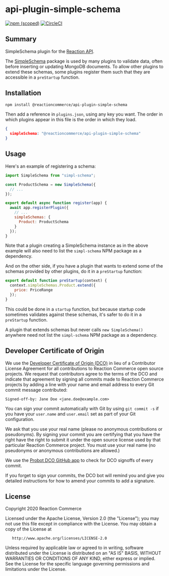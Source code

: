 # api-plugin-simple-schema

[![npm (scoped)](https://img.shields.io/npm/v/@reactioncommerce/api-plugin-simple-schema.svg)](https://www.npmjs.com/package/@reactioncommerce/api-plugin-simple-schema)
[![CircleCI](https://circleci.com/gh/reactioncommerce/api-plugin-simple-schema.svg?style=svg)](https://circleci.com/gh/reactioncommerce/api-plugin-simple-schema)

## Summary

SimpleSchema plugin for the [Reaction API](https://github.com/reactioncommerce/reaction).

The [SimpleSchema](https://github.com/aldeed/simple-schema-js) package is used by many plugins to validate data, often before inserting or updating MongoDB documents. To allow other plugins to extend these schemas, some plugins register them such that they are accessible in a `preStartup` function.

## Installation

```sh
npm install @reactioncommerce/api-plugin-simple-schema
```

Then add a reference in `plugins.json`, using any key you want. The order in which plugins appear in this file is the order in which they load.

```json
{
  simpleSchema: "@reactioncommerce/api-plugin-simple-schema"
}
```

## Usage

Here's an example of registering a schema:

```js
import SimpleSchema from "simpl-schema";

const ProductSchema = new SimpleSchema({
  // ...
});

export default async function register(app) {
  await app.registerPlugin({
    // ...
    simpleSchemas: {
      Product: ProductSchema
    }
  });
}
```

Note that a plugin creating a SimpleSchema instance as in the above example will also need to list the `simpl-schema` NPM package as a dependency.

And on the other side, if you have a plugin that wants to extend some of the schemas provided by other plugins, do it in a `preStartup` function:

```js
export default function preStartup(context) {
  context.simpleSchemas.Product.extend({
    price: PriceRange
  });
}
```

This could be done in a `startup` function, but because startup code sometimes validates against these schemas, it's safer to do it in a `preStartup` function.

A plugin that extends schemas but never calls `new SimpleSchema()` anywhere need not list the `simpl-schema` NPM package as a dependency.

## Developer Certificate of Origin
We use the [Developer Certificate of Origin (DCO)](https://developercertificate.org/) in lieu of a Contributor License Agreement for all contributions to Reaction Commerce open source projects. We request that contributors agree to the terms of the DCO and indicate that agreement by signing all commits made to Reaction Commerce projects by adding a line with your name and email address to every Git commit message contributed:
```
Signed-off-by: Jane Doe <jane.doe@example.com>
```

You can sign your commit automatically with Git by using `git commit -s` if you have your `user.name` and `user.email` set as part of your Git configuration.

We ask that you use your real name (please no anonymous contributions or pseudonyms). By signing your commit you are certifying that you have the right have the right to submit it under the open source license used by that particular Reaction Commerce project. You must use your real name (no pseudonyms or anonymous contributions are allowed.)

We use the [Probot DCO GitHub app](https://github.com/apps/dco) to check for DCO signoffs of every commit.

If you forget to sign your commits, the DCO bot will remind you and give you detailed instructions for how to amend your commits to add a signature.

## License

   Copyright 2020 Reaction Commerce

   Licensed under the Apache License, Version 2.0 (the "License");
   you may not use this file except in compliance with the License.
   You may obtain a copy of the License at

       http://www.apache.org/licenses/LICENSE-2.0

   Unless required by applicable law or agreed to in writing, software
   distributed under the License is distributed on an "AS IS" BASIS,
   WITHOUT WARRANTIES OR CONDITIONS OF ANY KIND, either express or implied.
   See the License for the specific language governing permissions and
   limitations under the License.

